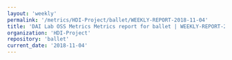 ```yaml
---
layout: 'weekly'
permalink: '/metrics/HDI-Project/ballet/WEEKLY-REPORT-2018-11-04'
title: 'DAI Lab OSS Metrics Metrics report for ballet | WEEKLY-REPORT-2018-11-04'
organization: 'HDI-Project'
repository: 'ballet'
current_date: '2018-11-04'
---
```

